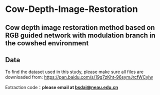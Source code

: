 # Cow-Depth-Image-Restoration
## Cow depth image restoration method based on RGB guided network with modulation branch in the cowshed environment

## Data
To find the dataset used in this study, please make sure all files are downloaded from: https://pan.baidu.com/s/19g7zKht-96symJrcfWCylw 

Extraction code：**please email at bsdai@neau.edu.cn**
